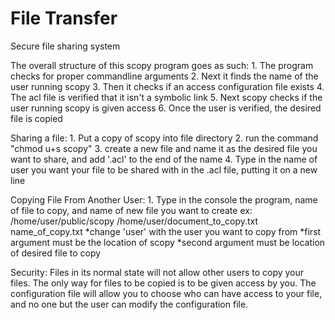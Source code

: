# File Transfer
 Secure file sharing system

The overall structure of this scopy program goes as such:
	1. The program checks for proper commandline arguments
	2. Next it finds the name of the user running scopy
	3. Then it checks if an access configuration file exists
	4. The acl file is verified that it isn't a symbolic link
	5. Next scopy checks if the user running scopy is given access
	6. Once the user is verified, the desired file is copied

Sharing a file:
	1. Put a copy of scopy into file directory
	2. run the command "chmod u+s scopy"
	3. create a new file and name it as the desired file you want to share, and add '.acl' to the end of the name
	4. Type in the name of user you want your file to be shared with in the .acl file, putting it on a new line

Copying File From Another User:
	1. Type in the console the program, name of file to copy, and name of new file you want to create
		ex: /home/user/public/scopy /home/user/document_to_copy.txt name_of_copy.txt
			*change 'user' with the user you want to copy from
			*first argument must be the location of scopy
			*second argument must be location of desired file to copy

Security:
	Files in its normal state will not allow other users to copy your files. The only way for files to be copied is to be given access by you. The configuration file will allow you to choose who can have access to your file, and no one but the user can modify the configuration file. 

